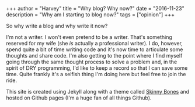 +++
author = "Harvey"
title = "Why blog?  Why now?"
date = "2016-11-23"
description = "Why am I starting to blog now?"
tags = ["opinion"]
+++

So why write a blog and why write it now?  

I'm not a writer.  I won't even pretend to be a writer.  That's something reserved for my wife (she *is* actually a professional writer).  I do, however, spend quite a bit of time writing code and it's now time to articulate some thoughts and share code.  I'm also getting to the point where I find myself going through the same thought process to solve a problem and, in the spirit of DRY programming, I'd like to keep a record so that I can save some time.  Quite frankly it's a selfish thing I'm doing here but feel free to join the ride.  

This site is created using Jekyll along with a theme called [Skinny Bones](https://github.com/mmistakes/jekyll-theme-skinny-bones) and hosted on Github pages (I'm a huge fan of all things Github).

